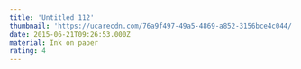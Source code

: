 ```yaml
---
title: 'Untitled 112'
thumbnail: 'https://ucarecdn.com/76a9f497-49a5-4869-a852-3156bce4c044/'
date: 2015-06-21T09:26:53.000Z
material: Ink on paper
rating: 4
---
```


